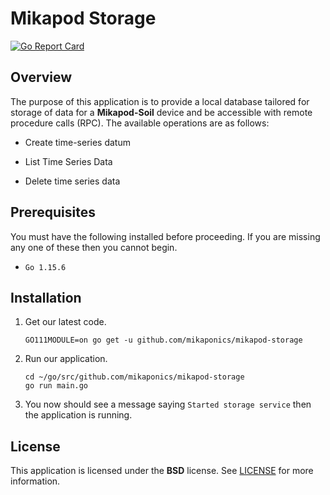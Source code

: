 # Mikapod Storage
[![Go Report Card](https://goreportcard.com/badge/github.com/mikaponics/mikapod-storage)](https://goreportcard.com/report/github.com/mikaponics/mikapod-storage)

## Overview

The purpose of this application is to provide a local database tailored for storage of data for a **Mikapod-Soil** device and be accessible with remote procedure calls (RPC). The available operations are as follows:

* Create time-series datum

* List Time Series Data

* Delete time series data

## Prerequisites

You must have the following installed before proceeding. If you are missing any one of these then you cannot begin.

* ``Go 1.15.6``

## Installation
1. Get our latest code.

    ```
    GO111MODULE=on go get -u github.com/mikaponics/mikapod-storage
    ```

2. Run our application.

    ```
    cd ~/go/src/github.com/mikaponics/mikapod-storage
    go run main.go
    ```

4. You now should see a message saying ``Started storage service`` then the application is running.

## License

This application is licensed under the **BSD** license. See [LICENSE](LICENSE) for more information.
